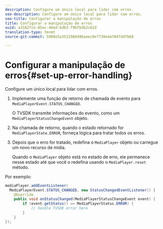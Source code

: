 ```yaml
---
description: Configure um único local para lidar com erros.
seo-description: Configure um único local para lidar com erros.
seo-title: Configurar a manipulação de erros
title: Configurar a manipulação de erros
uuid: a3182fce-85ac-4dad-bdb3-f9bfbdb2c62d
translation-type: tm+mt
source-git-commit: 5908e5a3521966496aeec0ef730e4a704fddfb68

---
```



# Configurar a manipulação de erros{#set-up-error-handling}

Configure um único local para lidar com erros.

1. Implemente uma função de retorno de chamada de evento para `MediaPlayerEvent.STATUS_CHANGED`.

   O TVSDK transmite informações do evento, como um `MediaPlayerStatusChangeEvent` objeto.
1. Na chamada de retorno, quando o estado retornado for `MediaPlayerState.ERROR`, forneça lógica para tratar todos os erros.
1. Depois que o erro for tratado, redefina o `MediaPlayer` objeto ou carregue um novo recurso de mídia.

   Quando o `MediaPlayer` objeto está no estado de erro, ele permanece nesse estado até que você o redefina usando o `MediaPlayer.reset` método.

<!--<a id="example_49FF225E92EA494AA06B2E5F26101F4C"></a>-->

Por exemplo:

```java
mediaPlayer.addEventListener( 
  MediaPlayerEvent.STATUS_CHANGED, new StatusChangedEventListener() { 
    @Override 
    public void onStatusChanged(MediaPlayerStatusChangeEvent event) { 
        if (event.getStatus() == MediaPlayerStatus.ERROR) { 
            // handle TVSDK error here 
        } 
    } 
});
```

